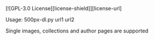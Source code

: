 [![GPL-3.0 License][license-shield]][license-url]

Usage:
500px-dl.py url1 url2

Single images, collections and author pages are supported
